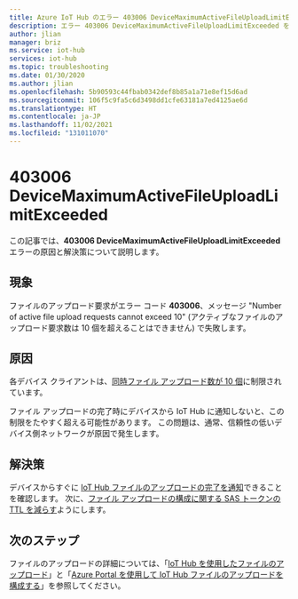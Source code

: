 ```yaml
---
title: Azure IoT Hub のエラー 403006 DeviceMaximumActiveFileUploadLimitExceeded のトラブルシューティング
description: エラー 403006 DeviceMaximumActiveFileUploadLimitExceeded を修正する方法の概要
author: jlian
manager: briz
ms.service: iot-hub
services: iot-hub
ms.topic: troubleshooting
ms.date: 01/30/2020
ms.author: jlian
ms.openlocfilehash: 5b90593c44fbab0342def8b85a1a71e8ef15d6ad
ms.sourcegitcommit: 106f5c9fa5c6d3498dd1cfe63181a7ed4125ae6d
ms.translationtype: HT
ms.contentlocale: ja-JP
ms.lasthandoff: 11/02/2021
ms.locfileid: "131011070"
---
```

# <a name="403006-devicemaximumactivefileuploadlimitexceeded"></a>403006 DeviceMaximumActiveFileUploadLimitExceeded

この記事では、**403006 DeviceMaximumActiveFileUploadLimitExceeded** エラーの原因と解決策について説明します。

## <a name="symptoms"></a>現象

ファイルのアップロード要求がエラー コード **403006**、メッセージ "Number of active file upload requests cannot exceed 10" (アクティブなファイルのアップロード要求数は 10 個を超えることはできません) で失敗します。

## <a name="cause"></a>原因

各デバイス クライアントは、[同時ファイル アップロード数が 10 個](./iot-hub-devguide-quotas-throttling.md#other-limits)に制限されています。 

ファイル アップロードの完了時にデバイスから IoT Hub に通知しないと、この制限をたやすく超える可能性があります。 この問題は、通常、信頼性の低いデバイス側ネットワークが原因で発生します。

## <a name="solution"></a>解決策

デバイスからすぐに [IoT Hub ファイルのアップロードの完了を通知](./iot-hub-devguide-file-upload.md#device-notify-iot-hub-of-a-completed-file-upload)できることを確認します。 次に、[ファイル アップロードの構成に関する SAS トークンの TTL を減らす](iot-hub-configure-file-upload.md)ようにします。

## <a name="next-steps"></a>次のステップ

ファイルのアップロードの詳細については、「[IoT Hub を使用したファイルのアップロード](./iot-hub-devguide-file-upload.md)」と「[Azure Portal を使用して IoT Hub ファイルのアップロードを構成する](./iot-hub-configure-file-upload.md)」を参照してください。